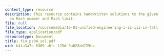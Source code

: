 ```yaml
---
content_type: resource
description: This resource contains handwritten solutions to the given problem set
  on Mach number and Mach limit.
file: null
file_location: /coursemedia/16-01-unified-engineering-i-ii-iii-iv-fall-2005-spring-2006/b4fa3a7c5309a6fcf25d9a028dd725bc_f14_ps04_sol.pdf
file_type: application/pdf
resourcetype: Document
title: f14_ps04_sol.pdf
uid: b4fa3a7c-5309-a6fc-f25d-9a028dd725bc
---
```

